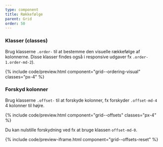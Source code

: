 ```yaml
---
type: component
title: Rækkefølge
parent: Grid
order: 50
---
```

### Klasser (classes)

Brug klasserne `.order-` til at bestemme den visuelle rækkefølge af kolonnerne. Disse klasser findes også i responsive udgaver fx `.order-1.order-md-2`).

{% include code/preview.html component="grid--ordering-visual" classes="px-4" %}

### Forskyd kolonner

Brug klasserne `.offset-` til at forskyde kolonner, fx forskyder `.offset-md-4` 4 kolonner til højre.

{% include code/preview.html component="grid--offsets" classes="px-4" %}

Du kan nulstille forskydning ved fx at bruge klassen `offset-md-0`.

{% include code/preview-iframe.html component="grid--offsets-reset" %}
